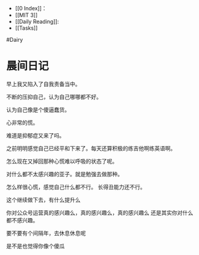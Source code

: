 - [[0 Index]]：
- [[MIT 3]]
- [[Daily Reading]]:
- [[Tasks]] 

#Dairy 

# 晨间日记
早上我又陷入了自我责备当中。

不断的压抑自己，认为自己哪哪都不好。

认为自己像是个傻逼蠢货。

心非常的慌。

难道是抑郁症又来了吗。

之前明明感觉自己已经平和下来了。每天还算积极的练吉他啊练英语啊。

怎么现在又掉回那种心慌难以呼吸的状态了呢。

对什么都不太感兴趣的亚子。就是勉强去做那种。

怎么样很心慌，感觉自己什么都不行。
长得丑能力还不行。

这个继续做下去，有什么提升么

你对公众号运营真的感兴趣么，真的感兴趣么，真的感兴趣么
还是其实你对什么都不感兴趣。

要不要有个间隔年，去休息休息呢

是不是也觉得你像个傻瓜





